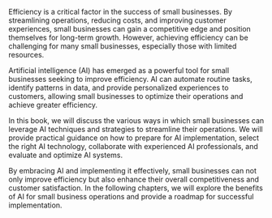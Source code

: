 
Efficiency is a critical factor in the success of small businesses. By streamlining operations, reducing costs, and improving customer experiences, small businesses can gain a competitive edge and position themselves for long-term growth. However, achieving efficiency can be challenging for many small businesses, especially those with limited resources.

Artificial intelligence (AI) has emerged as a powerful tool for small businesses seeking to improve efficiency. AI can automate routine tasks, identify patterns in data, and provide personalized experiences to customers, allowing small businesses to optimize their operations and achieve greater efficiency.

In this book, we will discuss the various ways in which small businesses can leverage AI techniques and strategies to streamline their operations. We will provide practical guidance on how to prepare for AI implementation, select the right AI technology, collaborate with experienced AI professionals, and evaluate and optimize AI systems.

By embracing AI and implementing it effectively, small businesses can not only improve efficiency but also enhance their overall competitiveness and customer satisfaction. In the following chapters, we will explore the benefits of AI for small business operations and provide a roadmap for successful implementation.
